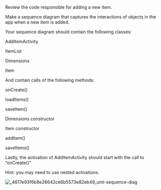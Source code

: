 Review the code responsible for adding a new item.

Make a sequence diagram that captures the interactions of objects in the app when a new item is added.

Your sequence diagram should contain the following classes:

AddItemActivity

ItemList

Dimensions

Item

And contain calls of the following methods:

onCreate()

loadItems()

saveItem()

Dimensions constructor

Item constructor

addItem()

saveItems()

Lastly, the activation of AddItemActivity should start with the call to “onCreate()”

Hint: you may need to use nested activations.

![_4617e93f6b8e26642ce6b5573e82eb49_uml-sequence-diag](https://user-images.githubusercontent.com/6619191/41510254-8af8ae4c-7261-11e8-8514-c2879958b3c5.png)
